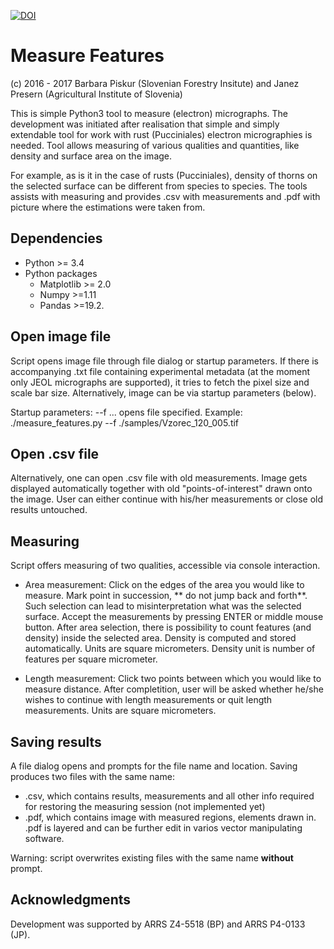 [![DOI](https://zenodo.org/badge/DOI/10.5281/zenodo.322674.svg)](https://doi.org/10.5281/zenodo.322674)

# Measure Features

(c) 2016 - 2017 Barbara Piskur (Slovenian Forestry Insitute) and 
Janez Presern (Agricultural Institute of Slovenia)

This is simple Python3 tool to measure (electron) micrographs. The 
development was initiated after realisation that simple and simply 
extendable tool for work with rust (Pucciniales) electron micrographies 
is needed. Tool allows measuring of various qualities and quantities, 
like density and surface area on the image. 
 
For example, as is it in the case of rusts (Pucciniales), density of 
thorns on the selected surface can be different from species to species. 
The tools assists with measuring and provides .csv with measurements and
.pdf with picture where the estimations were taken from.

Dependencies
------------
* Python >= 3.4 
* Python packages
    * Matplotlib >= 2.0
    * Numpy >=1.11
    * Pandas >=19.2.

Open image file
---------------
Script opens image file through file dialog or startup
parameters. If there is accompanying .txt file containing 
experimental metadata (at the moment only JEOL micrographs are 
supported), it tries to fetch the pixel size and scale bar 
size. Alternatively, image can be via startup parameters (below).

Startup parameters:
--f ... opens file specified. Example:
./measure_features.py --f ./samples/Vzorec_120_005.tif

Open .csv file
--------------
Alternatively, one can open .csv file with old measurements. Image gets
displayed automatically together with old "points-of-interest" drawn onto
the image. User can either continue with his/her measurements or close 
old results untouched.

Measuring
---------
Script offers measuring of two qualities, accessible via console interaction.

* Area measurement: Click on the edges of the area you would like to 
measure. Mark point in succession, ** do not jump back and forth**. Such
selection can lead to misinterpretation what was the selected surface.
Accept the measurements by pressing ENTER or middle mouse button.
After area selection, there is possibility to count features (and density)
inside the selected area. Density is computed and stored automatically. 
Units are square micrometers. Density unit is number of features per square
micrometer.

* Length measurement: Click two points between which you would like to 
measure distance. After completition, user will be asked whether he/she wishes
to continue with length measurements or quit length measurements. Units are
square micrometers.

Saving results
--------------
A file dialog opens and prompts for the file name and location. 
Saving produces two files with the same name:
* .csv, which contains results, measurements and all other info
required for restoring the measuring session (not implemented yet)
* .pdf, which contains image with measured regions, elements drawn
in. .pdf is layered and can be further edit in varios vector 
manipulating software.

Warning: script overwrites existing files with the same name **without**
prompt.

Acknowledgments 
---------------
Development was supported by ARRS Z4-5518 
(BP) and ARRS P4-0133 (JP).
